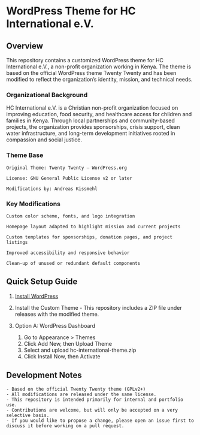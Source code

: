 # WordPress Theme for HC International e.V.
## Overview
This repository contains a customized WordPress theme for HC International e.V., a non-profit organization working in 
Kenya. The theme is based on the official WordPress theme Twenty Twenty and has been modified to reflect the 
organization’s identity, mission, and technical needs.

### Organizational Background

HC International e.V. is a Christian non-profit organization focused on improving education, food security, 
and healthcare access for children and families in Kenya. Through local partnerships and community-based projects, 
the organization provides sponsorships, crisis support, clean water infrastructure, and long-term development 
initiatives rooted in compassion and social justice.

### Theme Base

    Original Theme: Twenty Twenty – WordPress.org

    License: GNU General Public License v2 or later

    Modifications by: Andreas Kissmehl

### Key Modifications

    Custom color scheme, fonts, and logo integration

    Homepage layout adapted to highlight mission and current projects

    Custom templates for sponsorships, donation pages, and project listings

    Improved accessibility and responsive behavior

    Clean-up of unused or redundant default components

## Quick Setup Guide
1. [Install WordPress](https://wordpress.org/support/article/how-to-install-wordpress/)
2. Install the Custom Theme - This repository includes a ZIP file under releases with the modified theme.
3. Option A: WordPress Dashboard

   1. Go to Appearance > Themes 
   2. Click Add New, then Upload Theme 
   3. Select and upload hc-international-theme.zip 
   4. Click Install Now, then Activate

## Development Notes

    - Based on the official Twenty Twenty theme (GPLv2+)
    - All modifications are released under the same license.
    - This repository is intended primarily for internal and portfolio use. 
    - Contributions are welcome, but will only be accepted on a very selective basis.
    - If you would like to propose a change, please open an issue first to discuss it before working on a pull request.

